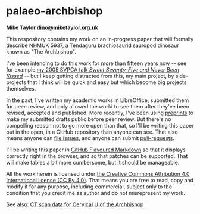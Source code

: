 # palaeo-archbishop

**Mike Taylor <dino@miketaylor.org.uk>**

This respository contains my work on an in-progress paper that will
formally describe NHMUK 5937, a Tendaguru brachiosaurid sauropod
dinosaur known as "The Archbishop".

I've been intending to do this work for more than fifteen years now -- see for example [my 2005 SVPCA talk _Sweet Seventy-Five and Never Been Kissed_](http://www.miketaylor.org.uk/dino/pubs/svpca2005/abstract.html) -- but I keep getting distracted from this, my main project, by side-projects that I think will be quick and easy but which become big projects themselves.

In the past, I've written my academic works in LibreOffice, submitted them for peer-review, and only allowed the world to see them after they've been revised, accepted and published. More recently, I've been using [preprints](https://peerj.com/preprints/3415/) to make my submitted drafts public before peer review. But there's no compelling reason not to go more open than that, so I'll be writing this paper out in the open, in a GitHub repository than anyone can see. That also means anyone can [file issues](https://github.com/MikeTaylor/palaeo-archbishop/issues), and anyone can submit [pull-requests](https://github.com/MikeTaylor/palaeo-archbishop/pulls).

I'll be writing this paper in [GitHub Flavoured Markdown](https://github.github.com/gfm/) so that it displays correctly right in the browser, and so that patches can be supported. That will make tables a bit more cumbersome, but it should be manageable.

All the work herein is licensed under [the Creative Commons Attribution 4.0 International licence (CC By 4.0)](https://creativecommons.org/licenses/by/4.0/). That means you are free to read, copy and modify it for any purpose, including commercial, subject only to the condition that you credit me as author and do not misrepresent my work.

See also: [CT scan data for Cervical U of the Archbishop](https://github.com/MikeTaylor/palaeo-archbishop-ct/)
